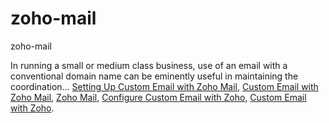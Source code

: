 # zoho-mail
zoho-mail

In running a small or medium class business, use of an email with a conventional domain name can be eminently useful in maintaining the coordination...
[Setting Up Custom Email with Zoho Mail](https://geekeasier.com/beginners-guide-to-setting-up-custom-email-with-zoho-mail/7122/),
[Custom Email with Zoho Mail](https://geekeasier.com/beginners-guide-to-setting-up-custom-email-with-zoho-mail/7122/),
[Zoho Mail](https://geekeasier.com/beginners-guide-to-setting-up-custom-email-with-zoho-mail/7122/),
[Configure Custom Email with Zoho](https://geekeasier.com/beginners-guide-to-setting-up-custom-email-with-zoho-mail/7122/),
[Custom Email with Zoho](https://geekeasier.com/beginners-guide-to-setting-up-custom-email-with-zoho-mail/7122/).
